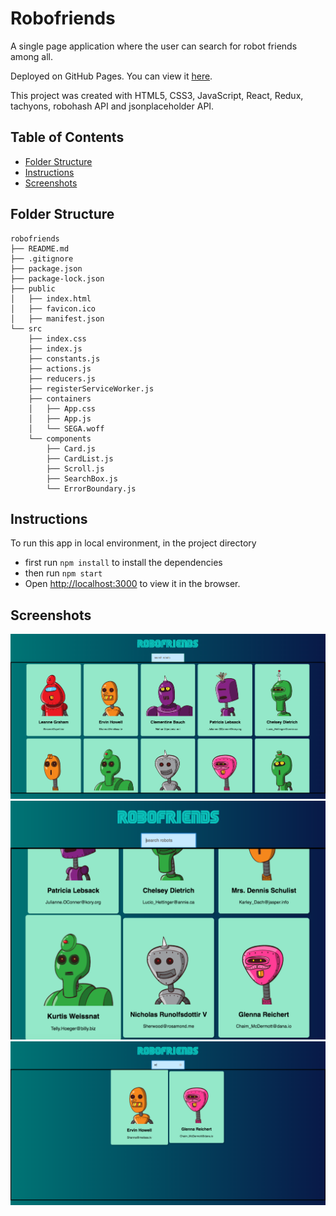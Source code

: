 # Robofriends
A single page application where the user can search for robot friends among all. 

Deployed on GitHub Pages. You can view it [here](https://jiaxuanc.github.io/robofriends).

This project was created with HTML5, CSS3, JavaScript, React, Redux, tachyons, robohash API and jsonplaceholder API.

## Table of Contents

- [Folder Structure](#folder-structure)
- [Instructions](#instructions)
- [Screenshots](#screenshots)

## Folder Structure

```
robofriends
├── README.md
├── .gitignore
├── package.json
├── package-lock.json
├── public
│   ├── index.html
│   ├── favicon.ico
│   ├── manifest.json
└── src
    ├── index.css
    ├── index.js
    ├── constants.js
    ├── actions.js
    ├── reducers.js
    ├── registerServiceWorker.js
    ├── containers
    │   ├── App.css
    │   ├── App.js
    │   └── SEGA.woff
    └── components
        ├── Card.js
        ├── CardList.js
        ├── Scroll.js
        ├── SearchBox.js
        └── ErrorBoundary.js
```

## Instructions
To run this app in local environment, in the project directory
  - first run `npm install` to install the dependencies
  - then run `npm start`
  - Open [http://localhost:3000](http://localhost:3000) to view it in the browser.

## Screenshots
<p align='center'>
  <img src="screenshots/screenshot.png" alt="demo" style="max-width:100%;"><br>
  <img src="screenshots/screenshot2.png" alt="demo" style="max-width:100%;"><br>
  <img src="screenshots/screenshot3.png" alt="demo" style="max-width:100%;"><br>
</p>

